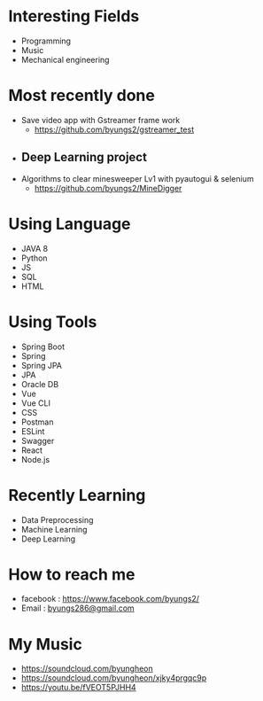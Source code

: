 # Interesting Fields 
- Programming
- Music
- Mechanical engineering

# Most recently done
- Save video app with Gstreamer frame work
  - https://github.com/byungs2/gstreamer_test  
- Deep Learning project
  - 
- Algorithms to clear minesweeper Lv1 with pyautogui & selenium
   - https://github.com/byungs2/MineDigger
  
# Using Language
- JAVA 8
- Python
- JS
- SQL
- HTML

# Using Tools
- Spring Boot
- Spring
- Spring JPA
- JPA
- Oracle DB
- Vue
- Vue CLI
- CSS
- Postman
- ESLint
- Swagger
- React
- Node.js

# Recently Learning
- Data Preprocessing
- Machine Learning
- Deep Learning

# How to reach me
- facebook : https://www.facebook.com/byungs2/
- Email : byungs286@gmail.com

# My Music
- https://soundcloud.com/byungheon
- https://soundcloud.com/byungheon/xjky4prgqc9p
- https://youtu.be/fVEOT5PJHH4


